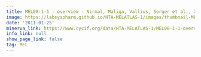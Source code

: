 ```yaml
---
title: MEL08-1-1 - overview - Nirmal, Maliga, Vallius, Sorger et al., 2021
image: https://labsyspharm.github.io/HTA-MELATLAS-1/images/thumbnail-MEL08-1-1-overview.jpg
date: '2011-01-25'
minerva_link: https://www.cycif.org/data/HTA-MELATLAS-1/MEL08-1-1-overview
info_link: null
show_page_link: false
tag: MEL
---
```

